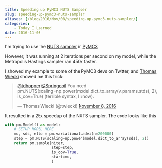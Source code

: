 ```yaml
---
title: Speeding up PyMC3 NUTS Sampler
slug: speeding-up-pymc3-nuts-sampler
aliases: [/blog/2016/Nov/08/speeding-up-pymc3-nuts-sampler/]
categories:
    - Today I Learned
date: 2016-11-08
---
```


I'm trying to use the [NUTS sampler](https://pymc-devs.github.io/pymc3/api.html?highlight=nuts#module-pymc3.step_methods.nuts) in [PyMC3](https://github.com/pymc-devs/pymc3 "GitHub - pymc-devs/pymc3: Probabilistic Programming in Python. Uses Theano as a backend, supports NUTS and ADVI.")

However, it was running at 2 iterations per second on my model, while the Metropolis Hastings sampler ran 450x faster.

I showed my example to some of the PyMC3 devs on Twitter, and [Thomas Wiecki](https://de.linkedin.com/in/thomas-wiecki-46339244 "Thomas Wiecki") showed me this trick:

<blockquote class="twitter-tweet" data-lang="en"><p lang="en" dir="ltr"><a href="https://twitter.com/tdhopper">@tdhopper</a> <a href="https://twitter.com/Springcoil">@Springcoil</a> You need pm.NUTS(scaling=np.power(model.dict_to_array(v_params.stds), 2), is_cov=True) (terrible syntax, I know).</p>&mdash; Thomas Wiecki (@twiecki) <a href="https://twitter.com/twiecki/status/796007019941462016">November 8, 2016</a></blockquote>
<script async src="//platform.twitter.com/widgets.js" charset="utf-8"></script>

It resulted in a 25x speedup of the NUTS sampler. The code looks like this

```python
with pm.Model() as model:
    # SETUP MODEL HERE
    mu, sds, elbo = pm.variational.advi(n=200000)
    step = pm.NUTS(scaling=np.power(model.dict_to_array(sds), 2))
    return pm.sample(niter,
                     step=step,
                     is_cov=True,
                     start=mu,
                     )
```